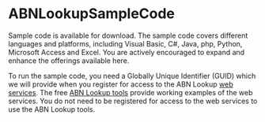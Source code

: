 # ABNLookupSampleCode
Sample code is available for download.  The sample code covers different languages and platforms, including Visual Basic, C#, Java, php, Python, Microsoft Access and Excel. You are actively encouraged to expand and enhance the offerings available here.  

To run the sample code, you need a Globally Unique Identifier (GUID) which we will provide when you register for access to the ABN Lookup [web services](https://abr.business.gov.au/Tools/WebServices).  The free [ABN Lookup tools](https://abr.business.gov.au/Tools/AbnLookup) provide working examples of the web services. You do not need to be registered for access to the web services to use the ABN Lookup tools. 

